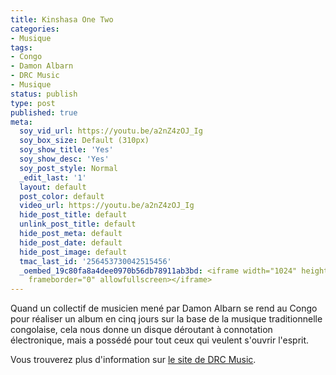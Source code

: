```yaml
---
title: Kinshasa One Two
categories:
- Musique
tags:
- Congo
- Damon Albarn
- DRC Music
- Musique
status: publish
type: post
published: true
meta:
  soy_vid_url: https://youtu.be/a2nZ4zOJ_Ig
  soy_box_size: Default (310px)
  soy_show_title: 'Yes'
  soy_show_desc: 'Yes'
  soy_post_style: Normal
  _edit_last: '1'
  layout: default
  post_color: default
  video_url: https://youtu.be/a2nZ4zOJ_Ig
  hide_post_title: default
  unlink_post_title: default
  hide_post_meta: default
  hide_post_date: default
  hide_post_image: default
  tmac_last_id: '256453730042515456'
  _oembed_19c80fa8a4dee0970b56db78911ab3bd: <iframe width="1024" height="576" src="https://www.youtube.com/embed/a2nZ4zOJ_Ig?fs=1&feature=oembed"
    frameborder="0" allowfullscreen></iframe>
---
```

Quand un collectif de musicien mené par Damon Albarn se rend au Congo pour réaliser un album en cinq jours sur la base de la musique traditionnelle congolaise, cela nous donne un disque déroutant à connotation électronique, mais a possédé pour tout ceux qui veulent s'ouvrir l'esprit.<!--more-->

Vous trouverez plus d'information sur <a href="https://drcmusic.org/">le site de DRC Music</a>.
